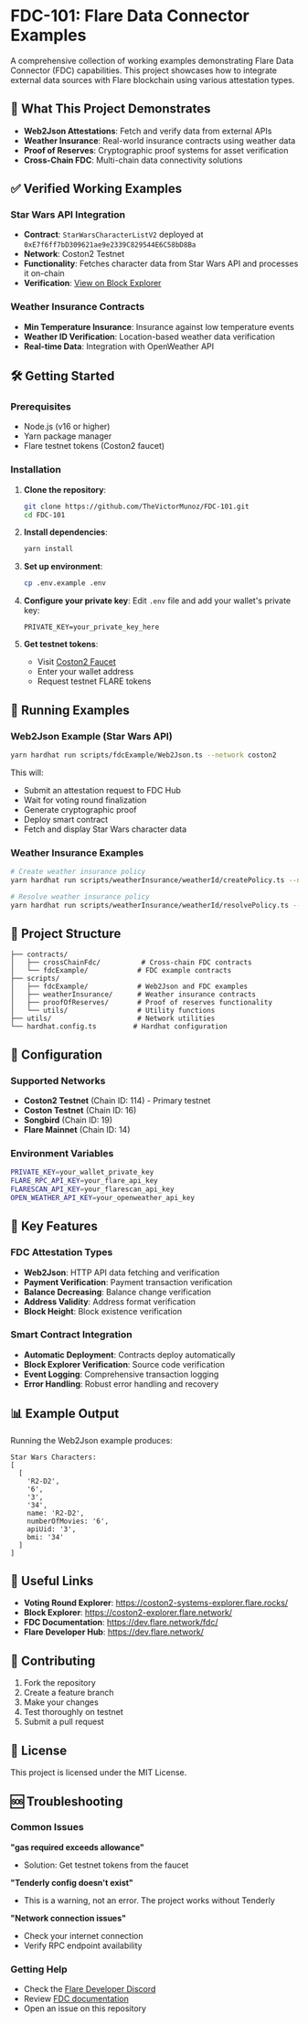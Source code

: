 # FDC-101: Flare Data Connector Examples

A comprehensive collection of working examples demonstrating Flare Data Connector (FDC) capabilities. This project showcases how to integrate external data sources with Flare blockchain using various attestation types.

## 🚀 What This Project Demonstrates

- **Web2Json Attestations**: Fetch and verify data from external APIs
- **Weather Insurance**: Real-world insurance contracts using weather data
- **Proof of Reserves**: Cryptographic proof systems for asset verification
- **Cross-Chain FDC**: Multi-chain data connectivity solutions

## ✅ Verified Working Examples

### Star Wars API Integration
- **Contract**: `StarWarsCharacterListV2` deployed at `0xE7f6ff7bD309621ae9e2339C829544E6C58bD8Ba`
- **Network**: Coston2 Testnet
- **Functionality**: Fetches character data from Star Wars API and processes it on-chain
- **Verification**: [View on Block Explorer](https://coston2-explorer.flare.network/address/0xE7f6ff7bD309621ae9e2339C829544E6C58bD8Ba#code)

### Weather Insurance Contracts
- **Min Temperature Insurance**: Insurance against low temperature events
- **Weather ID Verification**: Location-based weather data verification
- **Real-time Data**: Integration with OpenWeather API

## 🛠️ Getting Started

### Prerequisites
- Node.js (v16 or higher)
- Yarn package manager
- Flare testnet tokens (Coston2 faucet)

### Installation

1. **Clone the repository**:
   ```bash
   git clone https://github.com/TheVictorMunoz/FDC-101.git
   cd FDC-101
   ```

2. **Install dependencies**:
   ```bash
   yarn install
   ```

3. **Set up environment**:
   ```bash
   cp .env.example .env
   ```

4. **Configure your private key**:
   Edit `.env` file and add your wallet's private key:
   ```
   PRIVATE_KEY=your_private_key_here
   ```

5. **Get testnet tokens**:
   - Visit [Coston2 Faucet](https://coston2-faucet.towolabs.com/)
   - Enter your wallet address
   - Request testnet FLARE tokens

## 🧪 Running Examples

### Web2Json Example (Star Wars API)
```bash
yarn hardhat run scripts/fdcExample/Web2Json.ts --network coston2
```

This will:
- Submit an attestation request to FDC Hub
- Wait for voting round finalization
- Generate cryptographic proof
- Deploy smart contract
- Fetch and display Star Wars character data

### Weather Insurance Examples
```bash
# Create weather insurance policy
yarn hardhat run scripts/weatherInsurance/weatherId/createPolicy.ts --network coston2

# Resolve weather insurance policy
yarn hardhat run scripts/weatherInsurance/weatherId/resolvePolicy.ts --network coston2
```

## 📁 Project Structure

```
├── contracts/
│   ├── crossChainFdc/          # Cross-chain FDC contracts
│   └── fdcExample/            # FDC example contracts
├── scripts/
│   ├── fdcExample/            # Web2Json and FDC examples
│   ├── weatherInsurance/      # Weather insurance contracts
│   ├── proofOfReserves/       # Proof of reserves functionality
│   └── utils/                 # Utility functions
├── utils/                     # Network utilities
└── hardhat.config.ts         # Hardhat configuration
```

## 🔧 Configuration

### Supported Networks
- **Coston2 Testnet** (Chain ID: 114) - Primary testnet
- **Coston Testnet** (Chain ID: 16)
- **Songbird** (Chain ID: 19)
- **Flare Mainnet** (Chain ID: 14)

### Environment Variables
```bash
PRIVATE_KEY=your_wallet_private_key
FLARE_RPC_API_KEY=your_flare_api_key
FLARESCAN_API_KEY=your_flarescan_api_key
OPEN_WEATHER_API_KEY=your_openweather_api_key
```

## 🎯 Key Features

### FDC Attestation Types
- **Web2Json**: HTTP API data fetching and verification
- **Payment Verification**: Payment transaction verification
- **Balance Decreasing**: Balance change verification
- **Address Validity**: Address format verification
- **Block Height**: Block existence verification

### Smart Contract Integration
- **Automatic Deployment**: Contracts deploy automatically
- **Block Explorer Verification**: Source code verification
- **Event Logging**: Comprehensive transaction logging
- **Error Handling**: Robust error handling and recovery

## 📊 Example Output

Running the Web2Json example produces:
```
Star Wars Characters:
[
  [
    'R2-D2',
    '6',
    '3', 
    '34',
    name: 'R2-D2',
    numberOfMovies: '6',
    apiUid: '3',
    bmi: '34'
  ]
]
```

## 🔗 Useful Links

- **Voting Round Explorer**: https://coston2-systems-explorer.flare.rocks/
- **Block Explorer**: https://coston2-explorer.flare.network/
- **FDC Documentation**: https://dev.flare.network/fdc/
- **Flare Developer Hub**: https://dev.flare.network/

## 🤝 Contributing

1. Fork the repository
2. Create a feature branch
3. Make your changes
4. Test thoroughly on testnet
5. Submit a pull request

## 📄 License

This project is licensed under the MIT License.

## 🆘 Troubleshooting

### Common Issues

**"gas required exceeds allowance"**
- Solution: Get testnet tokens from the faucet

**"Tenderly config doesn't exist"**
- This is a warning, not an error. The project works without Tenderly

**"Network connection issues"**
- Check your internet connection
- Verify RPC endpoint availability

### Getting Help
- Check the [Flare Developer Discord](https://discord.gg/flare)
- Review [FDC documentation](https://dev.flare.network/fdc/)
- Open an issue on this repository
